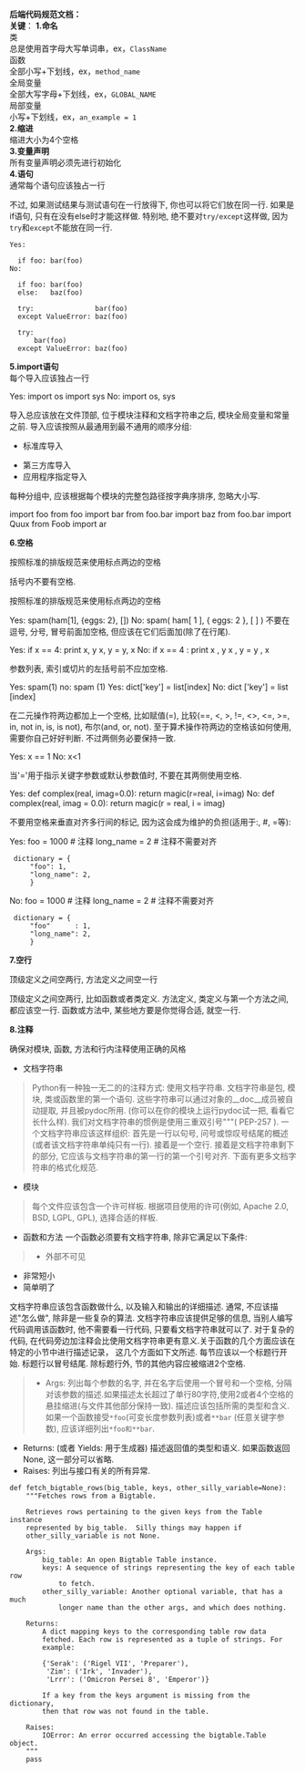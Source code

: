 **后端代码规范文档：**  
**关键**：
**1.命名**  
类  
总是使用首字母大写单词串，ex，`ClassName`  
函数  
全部小写+下划线，ex，`method_name`  
全局变量  
全部大写字母+下划线，ex，`GLOBAL_NAME`  
局部变量  
小写+下划线，ex，`an_example = 1`  
**2.缩进**  
缩进大小为4个空格  
**3.变量声明**  
所有变量声明必须先进行初始化  
**4.语句**  
 通常每个语句应该独占一行

不过, 如果测试结果与测试语句在一行放得下, 你也可以将它们放在同一行. 如果是if语句, 只有在没有else时才能这样做. 特别地, 绝不要对` try/except `这样做, 因为`try`和`except`不能放在同一行.
```
Yes:

  if foo: bar(foo)
No:

  if foo: bar(foo)
  else:   baz(foo)

  try:               bar(foo)
  except ValueError: baz(foo)

  try:
      bar(foo)
  except ValueError: baz(foo)
```
**5.import语句**  
 每个导入应该独占一行

  Yes: import os
         import sys
  No:  import os, sys

导入总应该放在文件顶部, 位于模块注释和文档字符串之后, 模块全局变量和常量之前. 导入应该按照从最通用到最不通用的顺序分组:

+ 标准库导入
- 第三方库导入
- 应用程序指定导入

每种分组中, 应该根据每个模块的完整包路径按字典序排序, 忽略大小写.

  import foo
  from foo import bar
  from foo.bar import baz
  from foo.bar import Quux
  from Foob import ar 

**6.空格**  

按照标准的排版规范来使用标点两边的空格

括号内不要有空格.

按照标准的排版规范来使用标点两边的空格

  Yes: spam(ham[1], {eggs: 2}, [])
  No:  spam( ham[ 1 ], { eggs: 2 }, [ ] )
不要在逗号, 分号, 冒号前面加空格, 但应该在它们后面加(除了在行尾).

  Yes: if x == 4:
         print x, y
     x, y = y, x
  No:  if x == 4 :
         print x , y
     x , y = y , x

参数列表, 索引或切片的左括号前不应加空格.

  Yes: spam(1)
  no: spam (1)
  Yes: dict['key'] = list[index]
  No:  dict ['key'] = list [index]

在二元操作符两边都加上一个空格, 比如赋值(=), 比较(==, <, >, !=, <>, <=, >=, in, not in, is, is not), 布尔(and, or, not). 至于算术操作符两边的空格该如何使用, 需要你自己好好判断. 不过两侧务必要保持一致.

  Yes: x == 1
  No:  x<1

当'='用于指示关键字参数或默认参数值时, 不要在其两侧使用空格.

  Yes: def complex(real, imag=0.0): return magic(r=real, i=imag)
  No:  def complex(real, imag = 0.0): return magic(r = real, i = imag)

不要用空格来垂直对齐多行间的标记, 因为这会成为维护的负担(适用于:, #, =等):

  Yes:
     foo = 1000  # 注释
     long_name = 2  # 注释不需要对齐

     dictionary = {
         "foo": 1,
         "long_name": 2,
         }
  No:
     foo       = 1000  # 注释
     long_name = 2     # 注释不需要对齐

     dictionary = {
         "foo"      : 1,
         "long_name": 2,
         }
**7.空行** 

顶级定义之间空两行, 方法定义之间空一行

顶级定义之间空两行, 比如函数或者类定义. 方法定义, 类定义与第一个方法之间, 都应该空一行. 函数或方法中, 某些地方要是你觉得合适, 就空一行.
 
**8.注释**

确保对模块, 函数, 方法和行内注释使用正确的风格
* 文档字符串
> Python有一种独一无二的的注释方式: 使用文档字符串. 文档字符串是包, 模块, 类或函数里的第一个语句. 这些字符串可以通过对象的__doc__成员被自动提取, 并且被pydoc所用. (你可以在你的模块上运行pydoc试一把, 看看它长什么样). 我们对文档字符串的惯例是使用三重双引号"""( PEP-257 ). 一个文档字符串应该这样组织: 首先是一行以句号, 问号或惊叹号结尾的概述(或者该文档字符串单纯只有一行). 接着是一个空行. 接着是文档字符串剩下的部分, 它应该与文档字符串的第一行的第一个引号对齐. 下面有更多文档字符串的格式化规范.

* 模块
> 每个文件应该包含一个许可样板. 根据项目使用的许可(例如, Apache 2.0, BSD, LGPL, GPL), 选择合适的样板.

* 函数和方法
一个函数必须要有文档字符串, 除非它满足以下条件:

>* 外部不可见
* 非常短小
* 简单明了

文档字符串应该包含函数做什么, 以及输入和输出的详细描述. 通常, 不应该描述"怎么做", 除非是一些复杂的算法. 文档字符串应该提供足够的信息, 当别人编写代码调用该函数时, 他不需要看一行代码, 只要看文档字符串就可以了. 对于复杂的代码, 在代码旁边加注释会比使用文档字符串更有意义.关于函数的几个方面应该在特定的小节中进行描述记录， 这几个方面如下文所述. 每节应该以一个标题行开始. 标题行以冒号结尾. 除标题行外, 节的其他内容应被缩进2个空格.
>* Args:
列出每个参数的名字, 并在名字后使用一个冒号和一个空格, 分隔对该参数的描述.如果描述太长超过了单行80字符,使用2或者4个空格的悬挂缩进(与文件其他部分保持一致). 描述应该包括所需的类型和含义. 如果一个函数接受`*foo`(可变长度参数列表)或者`**bar` (任意关键字参数), 应该详细列出`*foo和**bar`.
* Returns: (或者 Yields: 用于生成器)
描述返回值的类型和语义. 如果函数返回None, 这一部分可以省略.
* Raises:
列出与接口有关的所有异常.
```
def fetch_bigtable_rows(big_table, keys, other_silly_variable=None):
    """Fetches rows from a Bigtable.

    Retrieves rows pertaining to the given keys from the Table instance
    represented by big_table.  Silly things may happen if
    other_silly_variable is not None.

    Args:
        big_table: An open Bigtable Table instance.
        keys: A sequence of strings representing the key of each table row
            to fetch.
        other_silly_variable: Another optional variable, that has a much
            longer name than the other args, and which does nothing.

    Returns:
        A dict mapping keys to the corresponding table row data
        fetched. Each row is represented as a tuple of strings. For
        example:

        {'Serak': ('Rigel VII', 'Preparer'),
         'Zim': ('Irk', 'Invader'),
         'Lrrr': ('Omicron Persei 8', 'Emperor')}

        If a key from the keys argument is missing from the dictionary,
        then that row was not found in the table.

    Raises:
        IOError: An error occurred accessing the bigtable.Table object.
    """
    pass
```
